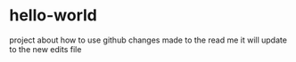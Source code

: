 # hello-world
project about how to use github
changes made to the read me
it will update to the new edits file

